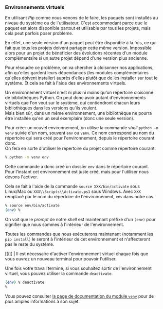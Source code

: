 ### Environnements virtuels

En utilisant _Pip_ comme nous venons de le faire, les paquets sont installés au niveau du système ou de l'utilisateur.
C'est accommodant parce que le paquet est alors disponible partout et utilisable par tous les projets, mais cela peut parfois poser problème.

En effet, une seule version d'un paquet peut être disponible à la fois, ce qui fait que tous les projets doivent partager cette même version.
Impossible alors pour un projet de bénéficier des évolutions récentes d'un module complémentaire si un autre projet dépend d'une version plus ancienne.

Pour résoudre ce problème, on va chercher à cloisonner nos applications, afin qu'elles gardent leurs dépendances (les modules complémentaires qu'elles doivent installer) auprès d'elles plutôt que de les installer sur tout le système.
Et cela se fait à l'aide des environnements virtuels.

Un environnement virtuel n'est ni plus ni moins qu'un répertoire cloisonné de bibliothèques Python.
On peut donc avoir autant d'environnements virtuels que l'on veut sur le système, qui contiendront chacun leurs bibliothèques dans les versions qu'ils veulent.  
Mais bien sûr, dans un même environnement, une bibliothèque ne pourra être installée qu'en un seul exemplaire (donc une seule version).

Pour créer un nouvel environnement, on utilise la commande _shell_ `python -m venv` suivie d'un nom, souvent `env` ou `venv`.
Ce nom correspond au nom du répertoire qui sera créé pour l'environnement, depuis le répertoire courant donc.  
On fera en sorte d'utiliser le répertoire du projet comme répertoire courant.

```sh
% python -m venv env
```

Cette commande a donc créé un dossier `env` dans le répertoire courant.
Pour l'instant cet environnement est juste créé, mais pour l'utiliser nous devons l'activer.

Cela se fait à l'aide de la commande `source XXX/bin/activate` sous Linux/Mac ou `XXX\\Scripts\\Activate.ps1` sous Windows.
Avec `XXX` remplacé par le nom du répertoire de l'environnement, `env` dans notre cas.

```sh
% source env/bin/activate
(env) % 
```

On voit que le _prompt_ de notre _shell_ est maintenant préfixé d'un `(env)` pour signifier que nous sommes à l'intérieur de l'environnement.

Toutes les commandes que nous exécuterons maintenant (notamment les `pip install`) le seront à l'intérieur de cet environnement et n'affecteront pas le reste du système.

[[i]]
| Il est nécessaire d'activer l'environnement virtuel chaque fois que vous ouvrez un nouveau terminal pour pouvoir l'utiliser.

Une fois votre travail terminé, si vous souhaitez sortir de l'environnement virtuel, vous pouvez utiliser la commande `deactivate`.

```sh
(env) % deactivate
%
```

Vous pouvez consulter [la page de documentation du module `venv`](https://docs.python.org/fr/3/library/venv.html) pour de plus amples informations à son sujet.
